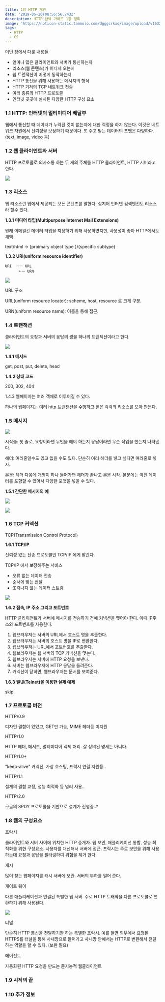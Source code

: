 ```yaml
---
title: 1장 HTTP 개관
date: '2019-06-20T08:56:56.243Z'
description: HTTP 완벽 가이드 1장 정리
image: 'https://noticon-static.tammolo.com/dgggcrkxq/image/upload/v1632186958/tlog/http-perfect-guide_am6yzc.png'
tags:
  - HTTP
  - CS
---
```


이번 장에서 다룰 내용들

- 얼마나 많은 클라이언트와 서버가 통신하는지
- 리소스(웹 콘텐츠)가 어디서 오는지
- 웹 트랜잭션이 어떻게 동작하는지
- HTTP 통신을 위해 사용하는 메시지의 형식
- HTTP 기저의 TCP 네트워크 전송
- 여러 종류의 HTTP 프로토콜
- 인터넷 곳곳에 설치된 다양한 HTTP 구성 요소

### 1.1 HTTP: 인터넷의 멀티미디어 배달부

웹에서 통신할 때 데이터가 누락된 것이 없는지에 대한 걱정을 하지 않는다. 이것은 네트워크 차원에서 신뢰성을 보장하기 때문이다. 또 주고 받는 데이터의 포맷은 다양하다. (text, image, video 등)

### 1.2 웹 클라이언트와 서버

HTTP 프로토콜로 의사소통 하는 두 개의 주체를 HTTP 클라이언트, HTTP 서버라고 한다.

![](https://noticon-static.tammolo.com/dgggcrkxq/image/upload/v1631954730/tlog/Untitled-f56f3b42-6e86-40b6-95da-a6f8df5ec620_am7jpn.png)

### 1.3 리소스

웹 리소스란 웹에서 제공되는 모든 콘텐츠를 말한다. 심지어 인터넷 검색엔진도 리소스라 할수 있다.

**1.3.1 미디어 타입(Multipurpose Internet Mail Extensions)**

원래 이메일간 데이터 타입을 지정하기 위해 사용하였지만, 사용성이 좋아 HTTP에서도 채택

text/html    →  {proimary object type }/{specific subtype}

**1.3.2 URI(uniform resource identifier)**

    URI  ㅡㅡ URL
          ㄴㅡ URN

![](https://noticon-static.tammolo.com/dgggcrkxq/image/upload/v1631952575/tlog/_2019-06-20__12-5a9b6c14-60f9-4352-8f1e-2363c6f795f9.23.11_kgplkd.png)

URL 구조

URL(uniform resource locator): scheme, host, resource 로 크게 구분.

URN(uniform resource name): 이름을 통해 접근.

### 1.4 트랜잭션

클라이언트의 요청과 서버의 응답의 쌍을 하나의 트랜잭션이라고 한다.

![](https://noticon-static.tammolo.com/dgggcrkxq/image/upload/v1631952593/tlog/Untitled-7d1bcce2-14ed-40ef-94da-f302a30393e3_m8aikg.png)  

**1.4.1 메서드**

get, post, put, delete, head

**1.4.2 상태 코드**

200, 302, 404

1.4.3 웹페이지는 여러 객체로 이루어질 수 있다.

하나의 웹페이지는 여러 http 트랜잰션을 수행하고 얻은 각각의 리소스를 모아 만든다.

### 1.5 메시지

![](https://noticon-static.tammolo.com/dgggcrkxq/image/upload/v1631952596/tlog/Untitled-695830ca-6bbf-4294-820b-5ffc4f3a9bd7_tkirlx.png)

시작줄: 첫 줄로, 요청이라면 무엇을 해야 하는지 응답이라면 무슨 작업을 했는지 나타낸다.

헤더: 여러줄일수도 있고 없을 수도 있다. 단순히 여러 헤더를 넣고 싶다면 여러줄로 넣자.

본문: 헤더 다음에 개행이 하나 들어가면 헤더가 끝나고 본문 시작. 본문에는 이진 데이터를 포함할 수 있어서 다양한 포맷을 넣을 수 있다.

**1.5.1 간단한 메시지의 예**

![](https://noticon-static.tammolo.com/dgggcrkxq/image/upload/v1631952598/tlog/Untitled-c7cc5988-5db7-4ce1-9ba1-6b95c01f1a58_apjo7h.png)

![](https://noticon-static.tammolo.com/dgggcrkxq/image/upload/v1631952597/tlog/Untitled-a28ffde8-daa5-4465-8191-80bbf5310a22_js0s68.png)

### 1.6 TCP 커넥션

TCP(Transmission Control Protocol)

**1.6.1 TCP/IP**

신뢰성 있는  전송 프로토콜인  TCP/IP 에게 맡긴다.

TCP/IP 에서 보장해주는 서비스

- 오류 없는 데이터 전송
- 순서에 맞는 전달
- 조각나지 않는 데이터 스트림

![](https://noticon-static.tammolo.com/dgggcrkxq/image/upload/v1631952595/tlog/Untitled-03005ca8-1c6f-48cf-8a03-ba14f6543076_zfljxp.png)

**1.6.2 접속, IP 주소 그리고 포트번호**

HTTP 클라이언트가 서버에 메시지를 전송하기 전에 커넥션을 맺어야 한다. 이때 IP주소와 포트번호를 사용한다.

1. 웹브라우저는 서버의 URL에서 호스트 명을 추출한다.
2. 웹브라우저는 서버의 호스트 명을 IP로 변환한다.
3. 웹브라우저는 URL에서 포트번호를 추출한다.
4. 웹브라우저는 웹 서버와 TCP 커넥션을 맺는다.
5. 웹브라우저는 서버에  HTTP 요청을 보낸다.
6. 서버는 웹브라우저에 HTTP 응답을 돌려준다.
7. 커넥션이 닫히면, 웹브라우저는 문서를 보여준다.

**1.6.3 텔넷(Telnet)을 이용한 실제 예제**

skip

### 1.7 프로토콜 버전

HTTP/0.9

디자인 결함이 있었고, GET만 가능, MIME 헤더등 미지원

HTTP/1.0

HTTP 헤더, 메서드, 멀티미디어 객체 처리. 잘 정의된 명세는 아니다.

HTTP/1.0+

"keep-alive" 커넥션, 가상 호스팅, 프락시 연결 지원등..

HTTP/1.1

설계의 결함 교정, 성능 최적화 등 널리 사용..

HTTP/2.0

구글의 SPDY 프로토콜을 기반으로 설계가 진행중..?

### 1.8 웹의 구성요소

프락시

클라이언트와 서버 사이에 위치한 HTTP 중개자. 웹 보안, 애플리케이션 통합, 성능 최적화를 위한 구성요소. 사용자를 대신해서 서버에 접근. 프락시는 주로 보안을 위해 사용하는데 요청과 응답을 필터링하여 위험을 제거 한다.

캐시

많이 찾는 웹페이지를 캐시 서버에 보관. 서버의 부하를 덜어 준다.

게이트 웨이

다른 애플리케이션과 연결된 특별한 웹 서버. 주로 HTTP 트래픽을 다른 프로토콜로 변환하기 위해 사용된다.

![](https://noticon-static.tammolo.com/dgggcrkxq/image/upload/v1631952588/tlog/Untitled-1d673421-55e8-40f5-9bfe-a7dbacd49181_tpc6hr.png)

터널

단순히 HTTP 통신을 전달하기만 하는 특별한 프락시. 예를 들면 외부에서 요청된 HTTPS를 터널을 통해 사내망으로 들어가고 사내망 안에서는 HTTP로 변환해서 전달 하는 역할을 할 수 있다. (보완 필요)

에이전트

자동화된 HTTP 요청을 만드는 준지능적 웹클라이언트

### 1.9 시작의 끝

### 1.10 추가 정보